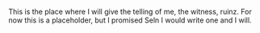 This is the place where I will give the telling of me, the witness, ruinz. For now this is a placeholder, but I promised Seln I would write one and I will.